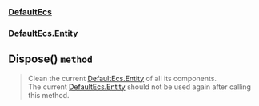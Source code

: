 ### [DefaultEcs](./DefaultEcs.md 'DefaultEcs')
### [DefaultEcs.Entity](./DefaultEcs-Entity.md 'DefaultEcs.Entity')
## Dispose() `method`
>Clean the current [DefaultEcs.Entity](./DefaultEcs-Entity.md 'DefaultEcs.Entity') of all its components.<br/>The current [DefaultEcs.Entity](./DefaultEcs-Entity.md 'DefaultEcs.Entity') should not be used again after calling this method.
